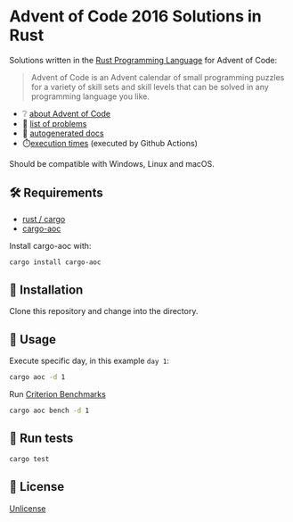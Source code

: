 # Advent of Code 2016 Solutions in Rust

Solutions written in the [Rust Programming Language](https://www.rust-lang.org/) for Advent of Code:

> Advent of Code is an Advent calendar of small programming puzzles for a variety of skill sets and skill levels that can be solved in any programming language you like.

- ❔ [about Advent of Code](https://adventofcode.com/about)
- 📆 [list of problems](https://adventofcode.com/2016)
- 📘 [autogenerated docs](https://arturh85.github.io/adventofcode-rust-2016/adventofcode_rust_2016/)
- ⏱️[execution times](https://arturh85.github.io/adventofcode-rust-2016/times/times.html) (executed by Github Actions)

Should be compatible with Windows, Linux and macOS.

## 🛠️ Requirements

- [rust / cargo](https://rustup.rs/)
- [cargo-aoc](https://github.com/gobanos/cargo-aoc)

Install cargo-aoc with:
```bash
cargo install cargo-aoc 
```

## 👷 Installation

Clone this repository and change into the directory.

## 🚀 Usage  

Execute specific day, in this example `day 1`:

```bash
cargo aoc -d 1
```

Run [Criterion Benchmarks](https://github.com/bheisler/criterion.rs) 

```bash
cargo aoc bench -d 1
```

## 🧪 Run tests

```bash
cargo test
```

## 📝 License

[Unlicense](https://choosealicense.com/licenses/unlicense/)